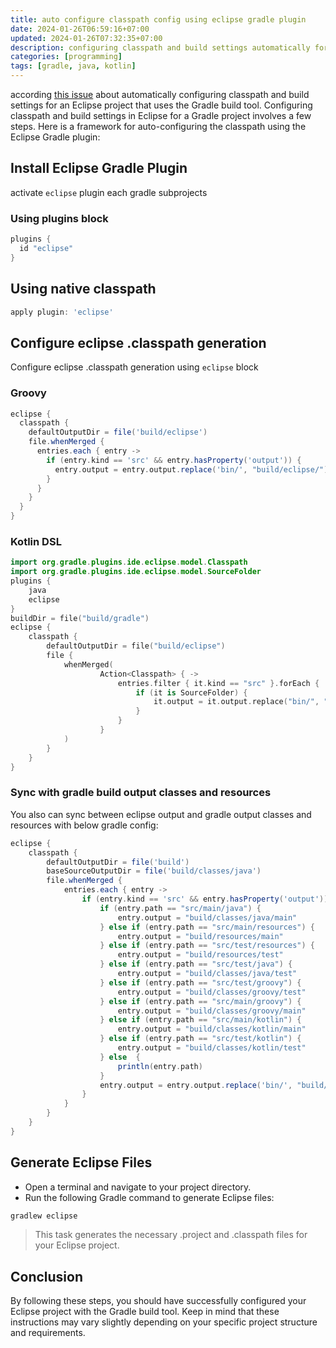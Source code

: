 ```yaml
---
title: auto configure classpath config using eclipse gradle plugin
date: 2024-01-26T06:59:16+07:00
updated: 2024-01-26T07:32:35+07:00
description: configuring classpath and build settings automatically for an Eclipse project that uses the Gradle build tool
categories: [programming]
tags: [gradle, java, kotlin]
---
```


according [this issue](https://github.com/redhat-developer/vscode-java/issues/1615) about automatically configuring classpath and build settings for an Eclipse project that uses the Gradle build tool. Configuring classpath and build settings in Eclipse for a Gradle project involves a few steps. Here is a framework for auto-configuring the classpath using the Eclipse Gradle plugin:

## Install Eclipse Gradle Plugin

activate `eclipse` plugin each gradle subprojects

### Using plugins block

```gradle
plugins {
  id "eclipse"
}
```

## Using native classpath

```gradle
apply plugin: 'eclipse'
```

## Configure eclipse .classpath generation

Configure eclipse .classpath generation using `eclipse` block

### Groovy

```gradle
eclipse {
  classpath {
    defaultOutputDir = file('build/eclipse')
    file.whenMerged {
      entries.each { entry ->
        if (entry.kind == 'src' && entry.hasProperty('output')) {
          entry.output = entry.output.replace('bin/', "build/eclipse/")
        }
      }
    }
  }
}
```

### Kotlin DSL

```kotlin
import org.gradle.plugins.ide.eclipse.model.Classpath
import org.gradle.plugins.ide.eclipse.model.SourceFolder
plugins {
    java
    eclipse
}
buildDir = file("build/gradle")
eclipse {
    classpath {
        defaultOutputDir = file("build/eclipse")
        file {
            whenMerged(
                    Action<Classpath> { ->
                        entries.filter { it.kind == "src" }.forEach {
                            if (it is SourceFolder) {
                                it.output = it.output.replace("bin/", "build/eclipse/")
                            }
                        }
                    }
            )
        }
    }
}
```

### Sync with gradle build output classes and resources

You also can sync between eclipse output and gradle output classes and resources with below gradle config:

```gradle
eclipse {
    classpath {
        defaultOutputDir = file('build')
        baseSourceOutputDir = file('build/classes/java')
        file.whenMerged {
            entries.each { entry ->
                if (entry.kind == 'src' && entry.hasProperty('output')) {
                    if (entry.path == "src/main/java") {
                        entry.output = "build/classes/java/main"
                    } else if (entry.path == "src/main/resources") {
                        entry.output = "build/resources/main"
                    } else if (entry.path == "src/test/resources") {
                        entry.output = "build/resources/test"
                    } else if (entry.path == "src/test/java") {
                        entry.output = "build/classes/java/test"
                    } else if (entry.path == "src/test/groovy") {
                        entry.output = "build/classes/groovy/test"
                    } else if (entry.path == "src/main/groovy") {
                        entry.output = "build/classes/groovy/main"
                    } else if (entry.path == "src/main/kotlin") {
                        entry.output = "build/classes/kotlin/main"
                    } else if (entry.path == "src/test/kotlin") {
                        entry.output = "build/classes/kotlin/test"
                    } else  {
                        println(entry.path)
                    }
                    entry.output = entry.output.replace('bin/', "build/")
                }
            }
        }
    }
}
```

## Generate Eclipse Files

- Open a terminal and navigate to your project directory.
- Run the following Gradle command to generate Eclipse files:

```bash
gradlew eclipse
```

> This task generates the necessary .project and .classpath files for your Eclipse project.

## Conclusion

By following these steps, you should have successfully configured your Eclipse project with the Gradle build tool. Keep in mind that these instructions may vary slightly depending on your specific project structure and requirements.
